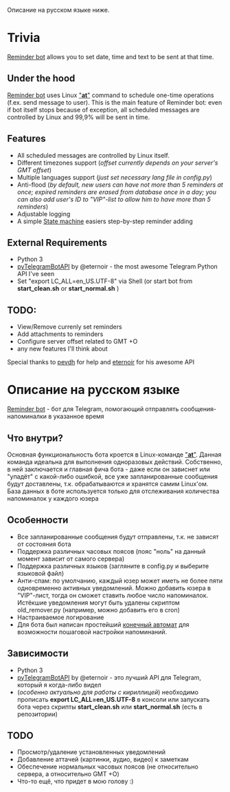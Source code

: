 Описание на русском языке ниже.

# Trivia
[Reminder bot](http://telegram.me/eng_alarms_bot) allows you to set date, time and text to be sent at that time. 

## Under the hood
[Reminder bot](http://telegram.me/eng_alarms_bot) uses Linux ["__at__"](http://linux.die.net/man/1/at) command to schedule one-time operations (f.ex. send message to user). This is the main feature of Reminder bot: even if bot itself stops because of exception, all scheduled messages are controlled by Linux and 99,9% will be sent in time.  

## Features
* All scheduled messages are controlled by Linux itself.
* Different timezones support (_offset currently depends on your server's GMT offset_)
* Multiple languages support (_just set necessary lang file in config.py_)
* Anti-flood (_by default, new users can have not more than 5 reminders at once; expired reminders are erased from database once in a day; you can also add user's ID to "VIP"-list to allow him to have more than 5 reminders_)
* Adjustable logging
* A simple [State machine](https://en.wikipedia.org/wiki/Finite-state_machine) easiers step-by-step reminder adding

## External Requirements
- Python 3  
- [pyTelegramBotAPI](https://github.com/eternnoir/pyTelegramBotAPI/) by @eternoir - the most awesome Telegram Python API I've seen
- Set "export LC_ALL=en_US.UTF-8" via Shell (or start bot from __start_clean.sh__ or __start_normal.sh__ )

## TODO:
- View/Remove currenly set reminders
- Add attachments to reminders
- Configure server offset related to GMT +O
- any new features I'll think about

Special thanks to [pevdh](https://github.com/pevdh) for help and [eternoir](https://github.com/eternnoir) for his awesome API

# Описание на русском языке
[Reminder bot](telegram.me/alarms_bot) - бот для Telegram, помогающий отправлять сообщения-напоминалки в указанное время

## Что внутри?
Основная функциональность бота кроется в Linux-команде ["__at__"](http://www.opennet.ru/man.shtml?topic=at). Данная команда идеальна для выполнения одноразовых действий. Собственно, в ней заключается и главная фича бота - даже если он зависнет или "упадёт" с какой-либо ошибкой, все уже запланированные сообщения будут доставлены, т.к. обрабатываются и хранятся самим Linux'ом. База данных в боте используется только для отслеживания количества напоминалок у каждого юзера

## Особенности
- Все запланированные сообщения будут отправлены, т.к. не зависят от состояния бота
- Поддержка различных часовых поясов (пояс "ноль" на данный момент зависит от самого сервера)
- Поддержка различных языков (загляните в config.py и выберите языковой файл)
- Анти-спам: по умолчанию, каждый юзер может иметь не более пяти одновременно активных уведомлений. Можно добавить юзера в "VIP"-лист, тогда он сможет ставить любое число напоминалок. Истёкшие уведомления могут быть удалены скриптом old_remover.py (например, можно добавить его в cron)
- Настраиваемое логирование
- Для бота был написан простейший [конечный автомат](https://ru.wikipedia.org/wiki/%D0%9A%D0%BE%D0%BD%D0%B5%D1%87%D0%BD%D1%8B%D0%B9_%D0%B0%D0%B2%D1%82%D0%BE%D0%BC%D0%B0%D1%82) для возможности пошаговой настройки напоминаний.

## Зависимости
- Python 3
- [pyTelegramBotAPI](https://github.com/eternnoir/pyTelegramBotAPI/) by @eternoir - это лучший API для Telegram, который я когда-либо видел
- (_особенно актуально для работы с кириллицей_) необходимо прописать __export LC_ALL=en_US.UTF-8__ в консоли или запускать бота через скрипты __start_clean.sh__ или __start_normal.sh__ (есть в репозитории)

## TODO
- Просмотр/удаление установленных уведомлений
- Добавление аттачей (картинки, аудио, видео) к заметкам
- Обеспечение нормальных часовых поясов (не относительно сервера, а относительно GMT +O)
- Что-то ещё, что придет в мою голову :)
